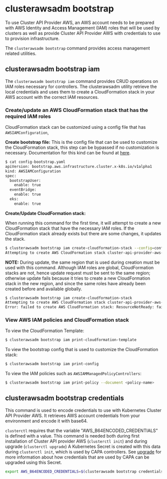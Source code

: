 # clusterawsadm bootstrap

To use Cluster API Provider AWS, an AWS account needs to
be prepared with AWS Identity and Access Management (IAM) roles that will be used by
clusters as well as provide Cluster API Provider AWS with credentials to use to provision infrastructure.

The `clusterawsadm bootstrap` command provides access management related utilities. 

## clusterawsadm bootstrap iam
The `clusterawsadm bootstrap iam` command provides CRUD operations on IAM roles necessary for controllers.
The clusterawsadm utility retrieve the local credentials and uses them to create a CloudFormation stack in your AWS account with the correct IAM resources.

### Create/update an AWS CloudFormation stack that has the required IAM roles 
CloudFormation stack can be customized using a config file that has `AWSIAMConfiguration`,

**Create bootstrap file:**
This is the config file that can be used to customize the CloudFormation stack, this step can be bypassed if no customization is necessary.
Documentation for this kind can be found at [here](https://pkg.go.dev/sigs.k8s.io/cluster-api-provider-aws/cmd/clusterawsadm/api/bootstrap/v1alpha1
).

```bash
$ cat config-bootstrap.yaml
apiVersion: bootstrap.aws.infrastructure.cluster.x-k8s.io/v1alpha1
kind: AWSIAMConfiguration
spec:
  bootstrapUser:
    enable: true
  eventBridge:
    enable: true
  eks:
    enable: true
```

**Create/Update CloudFormation stack:**

When running this command for the first time, it will attempt to create a new CloudFormation stack that have the necessary IAM roles.
If the CloudFormation stack already exists but there are some changes, it updates the stack.
```bash
$ clusterawsadm bootstrap iam create-cloudformation-stack --config=config-bootstrap.yaml
Attempting to create AWS CloudFormation stack cluster-api-provider-aws-sigs-k8s-io
```

**NOTE:** During update, the same region that is used during creation must be used with this command. Although IAM roles are global, CloudFormation stacks are not,
hence update request must be sent to the same region; otherwise update fails because it tries to create a new CloudFormation stack in the new region,
and since the same roles have already been created before and available globally.
```bash
$ clusterawsadm bootstrap iam create-cloudformation-stack     
Attempting to create AWS CloudFormation stack cluster-api-provider-aws-sigs-k8s-io
Error: failed to create AWS CloudFormation stack: ResourceNotReady: failed waiting for successful resource state
```

### View AWS IAM policies and CloudFormation stack

To view the CloudFormation Template:
```bash
$ clusterawsadm bootstrap iam print-cloudformation-template
```

To view the bootstrap config that is used to customize the CloudFormation stack:
```bash
$ clusterawsadm bootstrap iam print-config
```

To view the IAM policies such as `AWSIAMManagedPolicyControllers`:
```bash
$ clusterawsadm bootstrap iam print-policy --document <policy-name>
```

## clusterawsadm bootstrap credentials
This command is used to encode credentials to use with Kubernetes Cluster API Provider AWS.
It retrieves AWS account credentials from your environment and encode it with base64.

`clusterctl` requires that the variable "AWS_B64ENCODED_CREDENTIALS" is defined with a value.
This command is needed both during first installation of Cluster API provider AWS (`clusterctl init`) and during upgrade (`clusterctl upgrade`)
A Kubernetes Secret is created with this data during `clusterctl init`, which is used by CAPA controllers. See [upgrade](./../changing-credentials.md) for more information about how credentials that are used by CAPA can be upgraded using this Secret.
```bash
export AWS_B64ENCODED_CREDENTIALS=$(clusterawsadm bootstrap credentials encode-as-profile)
```